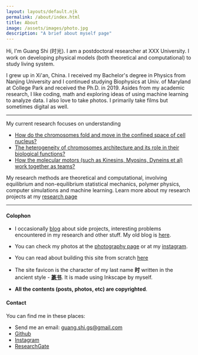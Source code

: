 ```yaml
---
layout: layouts/default.njk
permalink: /about/index.html
title: About
image: /assets/images/photo.jpg
description: "A brief about myself page"
---
```


Hi, I'm Guang Shi (时光). I am a postdoctoral researcher at XXX University. I work on developing physical models (both theoretical and computational) to study living system. 

I grew up in Xi'an, China. I received my Bachelor's degree in Physics from Nanjing University and I continued studying Biophysics at Univ. of Maryland at College Park and received the Ph.D. in 2019. Asides from my academic research, I like coding, math and exploring ideas of using machine learning to analyze data. I also love to take photos. I primarily take films but sometimes digital as well.

---

My current research focuses on understanding
* [How do the chromosomes fold and move in the confined space of cell nucleus?](#)
* [The heterogeneity of chromosomes architecture and its role in their biological functions?](#)
* [How the molecular motors (such as Kinesins, Myosins, Dyneins et al) work together as teams?](#)

My research methods are theoretical and computational, involving equilibrium and non-equilibrium statistical mechanics, polymer physics, computer simulations and machine learning. Learn more about my research projects at my [research page](#)

---

#### Colophon

* I occasionally [blog](/posts) about side projects, interesting problems encountered in my research and other stuff. My old blog is [here](https://biophyenvpol.wordpress.com/).

* You can check my photos at the [photography page](/photos) or at my [instagram](https://www.instagram.com/guang_shi_stefan/).

* You can read about building this site from scratch [here](#)

* The site favicon is the character of my last name **时** written in the ancient style - [**篆书**](https://en.wikipedia.org/wiki/Seal_script). It is made using Inkscape by myself.

* **All the contents (posts, photos, etc) are copyrighted**.

#### Contact
You can find me in these places:

* Send me an email: guang.shi.gs@gmail.com
* [Github](https://github.com/anyuzx)
* [Instagram](https://www.instagram.com/guang_shi_stefan/)
* [ResearchGate](https://www.researchgate.net/profile/Guang_Shi8)
